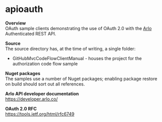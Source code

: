 # apioauth
<strong>Overview</strong><br/>
OAuth sample clients demonstrating the use of OAuth 2.0 with the <a href='https://www.arlo.co/'>Arlo</a> Authenticated REST API.

<strong>Source</strong><br/>
The source directory has, at the time of writing, a single folder:
<ul>
<li>GitHubMvcCodeFlowClientManual - houses the project for the authorization code flow sample</li>
</ul>

<strong>Nuget packages</strong><br/>
The samples use a number of Nuget packages; enabling package restore on build should sort out all references.

<strong>Arlo API developer documentation</strong><br/>
<a href='https://developer.arlo.co/' target='_blank'>https://developer.arlo.co/</a>

<strong>OAuth 2.0 RFC</strong><br/>
<a href='https://tools.ietf.org/html/rfc6749' target='_blank'>https://tools.ietf.org/html/rfc6749</a>


